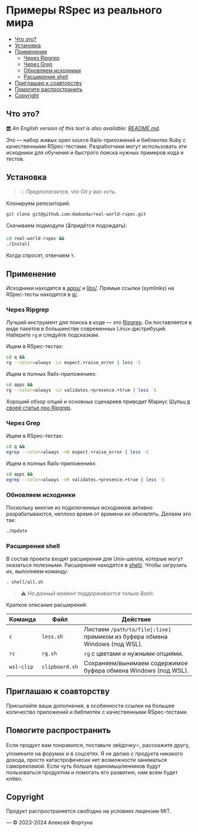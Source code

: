 
# Примеры RSpec из реального мира

<!-- @import "[TOC]" {cmd="toc" depthFrom=2 depthTo=6 orderedList=false} -->

<!-- code_chunk_output -->

- [Что это?](#что-это)
- [Установка](#установка)
- [Применение](#применение)
  - [Через Ripgrep](#через-ripgrep)
  - [Через Grep](#через-grep)
  - [Обновляем исходники](#обновляем-исходники)
  - [Расширения shell](#расширения-shell)
- [Приглашаю к соавторству](#приглашаю-к-соавторству)
- [Помогите распространить](#помогите-распространить)
- [Copyright](#copyright)

<!-- /code_chunk_output -->

## Что это?

🆎 *An English version of this text is also available: [README.md](README.md).*

Это — набор живых open source Rails-приложений и библиотек Ruby с качественными RSpec-тестами.
Разработчики могут использовать эти исходники для обучения и быстрого поиска нужных примеров
кода и тестов.

## Установка

> 💡 *Предполагается, что Git у вас есть.*

Клонируем репозиторий:

```sh
git clone git@github.com:dadooda/real-world-rspec.git
```

Скачиваем подмодули (⏳придётся подождать):

```sh
cd real-world-rspec &&
./Install

```

Когда спросят, отвечаем `Y`.

## Применение

Исходники находятся в [apps/](apps) и [libs/](libs).
Прямые ссылки (symlinks) на RSpec-тесты находятся в [q/](q).

### Через Ripgrep

Лучший инструмент для поиска в коде — это [Ripgrep](https://blog.burntsushi.net/ripgrep/).
Он поставляется в виде пакетов в большинстве современных Linux-дистрибуций.
Наберите `rg` и следуйте подсказкам.

Ищем в RSpec-тестах:

```sh
cd q &&
rg --color=always -Ln expect.+raise_error | less -S

```

Ищем в полных Rails-приложениях:

```sh
cd apps &&
rg --color=always -Ln validates.+presence.+true | less -S

```

Хороший обзор опций и основных сценариев приводит Мариус Шульц
[в своей статье про Ripgrep](https://mariusschulz.com/blog/fast-searching-with-ripgrep).

### Через Grep

Ищем в RSpec-тестах:

```sh
cd q &&
egrep --color=always -nR expect.+raise_error | less -S

```

Ищем в полных Rails-приложениях:

```sh
cd apps &&
egrep --color=always -nR validates.+presence.+true | less -S

```

### Обновляем исходники

Поскольку многие из подключенных исходников активно разрабатываются, неплохо время от времени их обновлять.
Делаем это так:

```sh
./Update
```

### Расширения shell

В состав проекта входят расширения для Unix-шелла, которые могут оказаться полезными.
Расширения находятся в [shell/](shell). Чтобы загрузить их, выполняем команду:

```sh
. shell/all.sh
```

> ⚠️ *На данный момент поддерживается только Bash.*

Краткое описание расширений:

Команда | Файл | Действие
-|-|-
`c`|`less.sh`|Листаем `/path/to/file[:line]` прямиком из буфера обмена Windows (под WSL).
`rc`|`rg.sh`|`rg` с цветами и нужными опциями.
`wsl-clip`|`clipboard.sh`|Сохраняем/вынимаем содержимое буфера обмена Windows (под WSL).

## Приглашаю к соавторству

Присылайте ваши дополнения, в особенности ссылки на большее количество приложений и библиотек
с качественными RSpec-тестами.

## Помогите распространить

Если продукт вам понравился, поставьте звёдочку⭐, расскажите другу, упомяните на форумах и в соцсетях.
Я не делаю с продукта никакого дохода, просто катастрофически нет возможности заниматься саморекламой.
Если чуть больше единомышленников будут пользоваться продуктом и помогать его развитию, нам всем будет клёво.

## Copyright

Продукт распространяется свободно на условиях лицензии MIT.

— © 2023-2024 Алексей Фортуна
